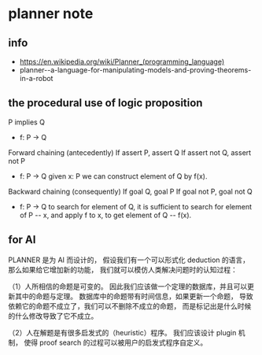 # planner note

## info

- https://en.wikipedia.org/wiki/Planner_(programming_language)
-  planner--a-language-for-manipulating-models-and-proving-theorems-in-a-robot

## the procedural use of logic proposition

P implies Q

- f: P -> Q

Forward chaining (antecedently)
If assert P, assert Q
If assert not Q, assert not P

- f: P -> Q
  given x: P we can construct element of Q by f(x).

Backward chaining (consequently)
If goal Q, goal P
If goal not P, goal not Q

- f: P -> Q
  to search for element of Q,
  it is sufficient to search for element of P -- x,
  and apply f to x, to get element of Q -- f(x).

## for AI

PLANNER 是为 AI 而设计的，
假设我们有一个可以形式化 deduction 的语言，
那么如果给它增加新的功能，
我们就可以模仿人类解决问题时的认知过程：

（1）人所相信的命题是可变的。
因此我们应该做一个定理的数据库，并且可以更新其中的命题与定理。
数据库中的命题带有时间信息，如果更新一个命题，
导致依赖它的命题不成立了，我们可以不删除不成立的命题，
而是标记出是什么时候的什么修改导致了它不成立。

（2）人在解题是有很多启发式的（heuristic）程序。
我们应该设计 plugin 机制，
使得 proof search 的过程可以被用户的启发式程序自定义。
